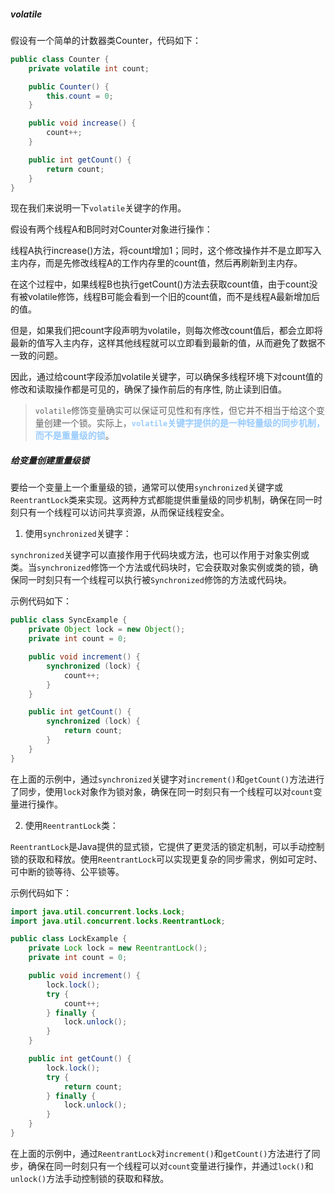 ##### volatile
假设有一个简单的计数器类Counter，代码如下：

```java
public class Counter {
    private volatile int count;

    public Counter() {
        this.count = 0;
    }

    public void increase() {
        count++;
    }

    public int getCount() {
        return count;
    }
}
```

现在我们来说明一下`volatile`关键字的作用。

假设有两个线程A和B同时对Counter对象进行操作：

线程A执行increase()方法，将count增加1；同时，这个修改操作并不是立即写入主内存，而是先修改线程A的工作内存里的count值，然后再刷新到主内存。

在这个过程中，如果线程B也执行getCount()方法去获取count值，由于count没有被volatile修饰，线程B可能会看到一个旧的count值，而不是线程A最新增加后的值。

但是，如果我们把count字段声明为volatile，则每次修改count值后，都会立即将最新的值写入主内存，这样其他线程就可以立即看到最新的值，从而避免了数据不一致的问题。

因此，通过给count字段添加volatile关键字，可以确保多线程环境下对count值的修改和读取操作都是可见的，确保了操作前后的有序性, 防止读到旧值。

>`volatile`修饰变量确实可以保证可见性和有序性，但它并不相当于给这个变量创建一个锁。实际上，<font color=#99CCFF style=" font-weight:bold;">`volatile`关键字提供的是一种轻量级的同步机制，而不是重量级的锁</font>。


##### 给变量创建重量级锁
要给一个变量上一个重量级的锁，通常可以使用`synchronized`关键字或`ReentrantLock`类来实现。这两种方式都能提供重量级的同步机制，确保在同一时刻只有一个线程可以访问共享资源，从而保证线程安全。

1. 使用`synchronized`关键字：

`synchronized`关键字可以直接作用于代码块或方法，也可以作用于对象实例或类。当`synchronized`修饰一个方法或代码块时，它会获取对象实例或类的锁，确保同一时刻只有一个线程可以执行被`Synchronized`修饰的方法或代码块。

示例代码如下：

```java
public class SyncExample {
    private Object lock = new Object();
    private int count = 0;

    public void increment() {
        synchronized (lock) {
            count++;
        }
    }

    public int getCount() {
        synchronized (lock) {
            return count;
        }
    }
}
```

在上面的示例中，通过`synchronized`关键字对`increment()`和`getCount()`方法进行了同步，使用`lock`对象作为锁对象，确保在同一时刻只有一个线程可以对`count`变量进行操作。

2. 使用`ReentrantLock`类：

`ReentrantLock`是Java提供的显式锁，它提供了更灵活的锁定机制，可以手动控制锁的获取和释放。使用`ReentrantLock`可以实现更复杂的同步需求，例如可定时、可中断的锁等待、公平锁等。

示例代码如下：

```java
import java.util.concurrent.locks.Lock;
import java.util.concurrent.locks.ReentrantLock;

public class LockExample {
    private Lock lock = new ReentrantLock();
    private int count = 0;

    public void increment() {
        lock.lock();
        try {
            count++;
        } finally {
            lock.unlock();
        }
    }

    public int getCount() {
        lock.lock();
        try {
            return count;
        } finally {
            lock.unlock();
        }
    }
}
```

在上面的示例中，通过`ReentrantLock`对`increment()`和`getCount()`方法进行了同步，确保在同一时刻只有一个线程可以对`count`变量进行操作，并通过`lock()`和`unlock()`方法手动控制锁的获取和释放。